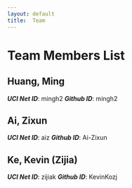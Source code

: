 ```yaml
---
layout: default
title:  Team
---
```


# Team Members List

## Huang, Ming
***UCI Net ID***: mingh2
***Github ID***: mingh2

## Ai, Zixun
***UCI Net ID***: aiz
***Github ID***: Ai-Zixun 

## Ke, Kevin (Zijia) 
***UCI Net ID***: zijiak
***Github ID***: KevinKozj
